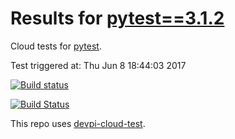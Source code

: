 # Results for [pytest==3.1.2](https://devpi.net/nicoddemus/dev/pytest/3.1.2)

Cloud tests for [pytest](FILL_IN_REPOSITORY_LINK).

Test triggered at: Thu Jun  8 18:44:03 2017

[![Build status](https://travis-ci.org/nicoddemus/devpi-cloud-test-pytest.svg?branch=master)](https://travis-ci.org/nicoddemus/devpi-cloud-test-pytest)

[![Build Status](https://ci.appveyor.com/api/projects/status/v0ls4w1qniyd32yu?svg=true)](https://ci.appveyor.com/project/nicoddemus/devpi-cloud-test-pytest)

This repo uses [devpi-cloud-test](https://github.com/obestwalter/devpi-cloud-test).
